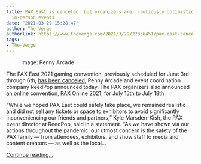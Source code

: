 ```yaml
---
title: PAX East is canceled, but organizers are ‘cautiously optimistic’ about other
  in-person events
date: "2021-03-29 15:28:47"
author: The Verge
authorlink: https://www.theverge.com/2021/3/29/22356451/pax-east-canceled-online-west-unplugged-penny-arcade-reedpop
tags:
- The-Verge
---
```

<figure>
      <img alt="" src="https://cdn.vox-cdn.com/thumbor/aiiR8GBGbuUmo8qwwUoN4XUoe-4=/0x0:3000x2000/1310x873/cdn.vox-cdn.com/uploads/chorus_image/image/69042624/3Z1A0056.0.jpg" />
        <figcaption>Image: Penny Arcade</figcaption>
    </figure>

  <p id="NR6ggZ">The PAX East 2021 gaming convention, previously scheduled for June 3rd through 6th, <a href="https://east.paxsite.com/news/article/pax-east-21-update">has been canceled</a>, Penny Arcade and event coordination company ReedPop announced today. The PAX organizers also announced an online convention, PAX Online 2021, for July 15th to July 18th. </p>
<p id="FikpKh">“While we hoped PAX East could safely take place, we remained realistic and did not sell any tickets or space to exhibitors to avoid significantly inconveniencing our friends and partners,” Kyle Marsden-Kish, the PAX event director at ReedPop, said in a statement. “As we have shown via our actions throughout the pandemic, our utmost concern is the safety of the PAX family — from attendees, exhibitors, and show staff to media and content creators — as well as the local...</p>
  <p>
    <a href="https://www.theverge.com/2021/3/29/22356451/pax-east-canceled-online-west-unplugged-penny-arcade-reedpop">Continue reading&hellip;</a>
  </p>